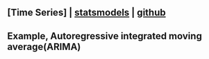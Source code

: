 ## [Time Series] | [statsmodels](https://www.statsmodels.org/stable/api.html) | [github](https://github.com/statsmodels/statsmodels)

## Example, Autoregressive integrated moving average(ARIMA)
